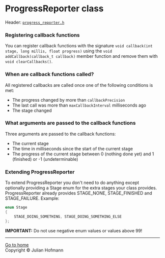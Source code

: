 # ProgressReporter class 

Header: [`progress_reporter.h`](../src/progress_reporter.h)

### Registering callback functions
You can register callback functions with the signature `void callback(int stage, long millis, float progress)`
using the `void addCallback(callback_t callback)`
member function and remove them with `void clearCallbacks()`.

### When are callback functions called?
All registered callbacks are called once one of the following conditions is met:
- The progress changed by more than `callbackPrecision`
- The last call was more than `maxCallbackInterval` milliseconds ago
- The stage changed

### What arguments are passed to the callback functions
Three arguments are passed to the callback functions:
- The current stage
- The time in milliseconds since the start of the current stage
- The progress of the current stage between 0 (nothing done yet) and 1 (finished) or -1 (undeterminable)

### Extending ProgressReporter
To extend ProgressReporter you don't need to do anything except optionally providing a Stage enum for the extra stages your class provides.
ProgressReporter already provides STAGE_NONE, STAGE_FINISHED and STAGE_FAILURE.
Example:
```c++
enum Stage
{
    STAGE_DOING_SOMETHING, STAGE_DOING_SOMETHING_ELSE
};
```

**IMPORTANT:** Do not use negative enum values or values above 99!

---
[Go to home](Home.md)\
Copyright © Julian Hofmann
